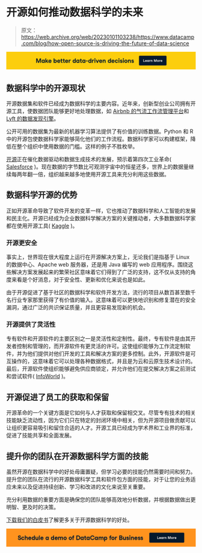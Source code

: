 # 开源如何推动数据科学的未来

> 原文：<https://web.archive.org/web/20230101103238/https://www.datacamp.com/blog/how-open-source-is-driving-the-future-of-data-science>

[![](img/fb4cb0824657d868e3685d4a80f8b268.png)](https://web.archive.org/web/20220525041631/https://www.datacamp.com/groups/business)

## 数据科学中的开源现状

开源数据集和软件已经成为数据科学的主要内容。近年来，创新型创业公司拥有开源工具，使数据团队能够更好地处理数据，如 [Airbnb 的气流工作流管理平台](https://web.archive.org/web/20220525041631/https://github.com/apache/airflow)和 [Lyft 的数据发现引擎](https://web.archive.org/web/20220525041631/https://github.com/amundsen-io/amundsen)。

公开可用的数据集为最新的机器学习算法提供了有价值的训练数据。Python 和 R 中的开源包使数据科学家能够简化他们的工作流程。数据科学家可以构建框架，降低在整个组织中使用数据的门槛。这样的例子不胜枚举。

[开源](https://web.archive.org/web/20220525041631/https://www.datacamp.com/resources/whitepapers/our-guide-to-open-source-in-data-science)正在催化数据驱动和数据生成技术的发展，预示着第四次工业革命( [Salesforce](https://web.archive.org/web/20220525041631/https://www.salesforce.com/blog/what-is-the-fourth-industrial-revolution-4ir/) )。现在数据的字节数比可观测宇宙中的恒星还多，世界上的数据量继续每两年翻一倍，组织越来越多地使用开源工具来充分利用这些数据。

## 数据科学开源的优势

正如开源革命导致了软件开发的变革一样，它也推动了数据科学和人工智能的发展和民主化。开源已经成为企业数据科学解决方案的关键推动者，大多数数据科学家都在使用开源工具( [Kaggle](https://web.archive.org/web/20220525041631/https://www.kaggle.com/kaggle-survey-2020) )。

### 开源更安全

事实上，世界现在很大程度上运行在开源解决方案上，无论我们是指基于 Linux 的数据中心、Apache web 服务器，还是用 Java 编写的 web 应用程序。围绕这些解决方案发展起来的繁荣社区意味着它们得到了广泛的支持，这不仅从支持的角度来看是个好消息，对于安全性、更新和优化来说也是如此。

由于开源促进了基于社区的数据科学和软件开发方法，流行的项目从数百甚至数千名行业专家那里获得了有价值的输入。这意味着可以更快地识别和修复潜在的安全漏洞，通过广泛的共识保证质量，并且更容易发现新的机会。

### 开源提供了灵活性

专有软件和开源软件的主要区别之一是灵活性和定制性。最终，专有软件是由其开发者控制和管理的，而开源软件有更灵活的许可。这使组织能够为工作流定制软件，并为他们提供对他们开发的工具和解决方案的更多控制。此外，开源软件是可互操作的，这意味着它可以处理各种数据格式，并且是为云和云原生技术设计的。最后，开源软件使组织能够避免供应商锁定，并允许他们在提交解决方案之前测试和尝试软件( [InfoWorld](https://web.archive.org/web/20220525041631/https://www.infoworld.com/article/3205889/is-open-source-good-for-business.html#:~:text=By%20its%20very%20nature%2C%20open,Freedom%20of%20choice.) )。

## 开源促进了员工的获取和保留

开源革命的一个关键方面是它如何与人才获取和保留相交叉。尽管专有技术的相关技能缺乏流动性，因为它们只在特定的封闭环境中相关，但为开源项目做贡献可以让组织更容易吸引和留住合适的人才。开源工具已经成为学术界和工业界的标准，促进了技能共享和全面发展。

## 提升你的团队在开源数据科学方面的技能

虽然开源在数据科学中的好处毋庸置疑，但学习必要的技能仍然需要时间和努力。提升您的团队在流行的开源数据科学工具和软件包方面的技能，对于让您的业务适应未来以及促进持续创新、学习和改进的文化来说至关重要。

充分利用数据的重要方面是确保您的团队能够高效地分析数据，并根据数据做出更明智、更及时的决策。

[下载我们的白皮书](https://web.archive.org/web/20220525041631/https://www.datacamp.com/resources/whitepapers/our-guide-to-open-source-in-data-science)了解更多关于开源数据科学的好处。

[![](img/b93c2ecfd9856382cb2177f135b65341.png)](https://web.archive.org/web/20220525041631/https://www.datacamp.com/business/demo)